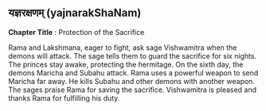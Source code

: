 ## यज्ञरक्षणम् (yajnarakShaNam)
**Chapter Title** : Protection of the Sacrifice

Rama and Lakshmana, eager to fight, ask sage Vishwamitra when the demons will attack. The sage tells them to guard the sacrifice for six nights. The princes stay awake, protecting the hermitage. On the sixth day, the demons Maricha and Subahu attack. Rama uses a powerful weapon to send Maricha far away. He kills Subahu and other demons with another weapon. The sages praise Rama for saving the sacrifice. Vishwamitra is pleased and thanks Rama for fulfilling his duty.